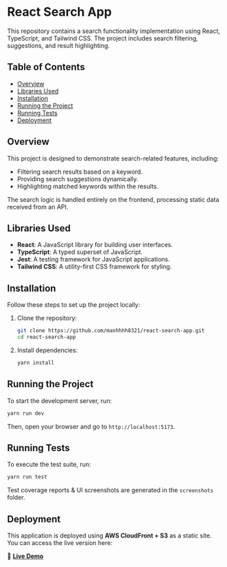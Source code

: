 # React Search App

This repository contains a search functionality implementation using React, TypeScript, and Tailwind CSS. The project includes search filtering, suggestions, and result highlighting.

## Table of Contents
- [Overview](#overview)
- [Libraries Used](#libraries-used)
- [Installation](#installation)
- [Running the Project](#running-the-project)
- [Running Tests](#running-tests)
- [Deployment](#deployment)

## Overview

This project is designed to demonstrate search-related features, including:
- Filtering search results based on a keyword.
- Providing search suggestions dynamically.
- Highlighting matched keywords within the results.

The search logic is handled entirely on the frontend, processing static data received from an API.

## Libraries Used

- **React**: A JavaScript library for building user interfaces.
- **TypeScript**: A typed superset of JavaScript.
- **Jest**: A testing framework for JavaScript applications.
- **Tailwind CSS**: A utility-first CSS framework for styling.

## Installation

Follow these steps to set up the project locally:

1. Clone the repository:
   ```sh
   git clone https://github.com/manhhhh8321/react-search-app.git
   cd react-search-app
   ```
2. Install dependencies:
   ```sh
   yarn install
   ```

## Running the Project

To start the development server, run:
```sh
yarn run dev
```
Then, open your browser and go to `http://localhost:5173`.

## Running Tests

To execute the test suite, run:
```sh
yarn run test
```
Test coverage reports & UI screenshots are generated in the `screenshots` folder.

## Deployment

This application is deployed using **AWS CloudFront + S3** as a static site. You can access the live version here:

🔗 **[Live Demo](https://d1iyta6uxh0hou.cloudfront.net/)**
